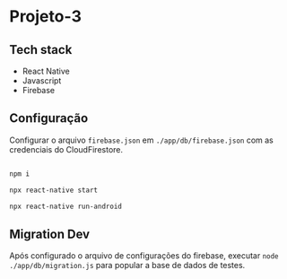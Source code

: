 # Projeto-3

## Tech stack

- React Native
- Javascript
- Firebase

## Configuração

Configurar o arquivo `firebase.json` em `./app/db/firebase.json` com as credenciais do CloudFirestore.

```bash

npm i

npx react-native start

npx react-native run-android

```

## Migration Dev

Após configurado o arquivo de configurações do firebase, executar `node ./app/db/migration.js` para popular a base de dados de testes.
